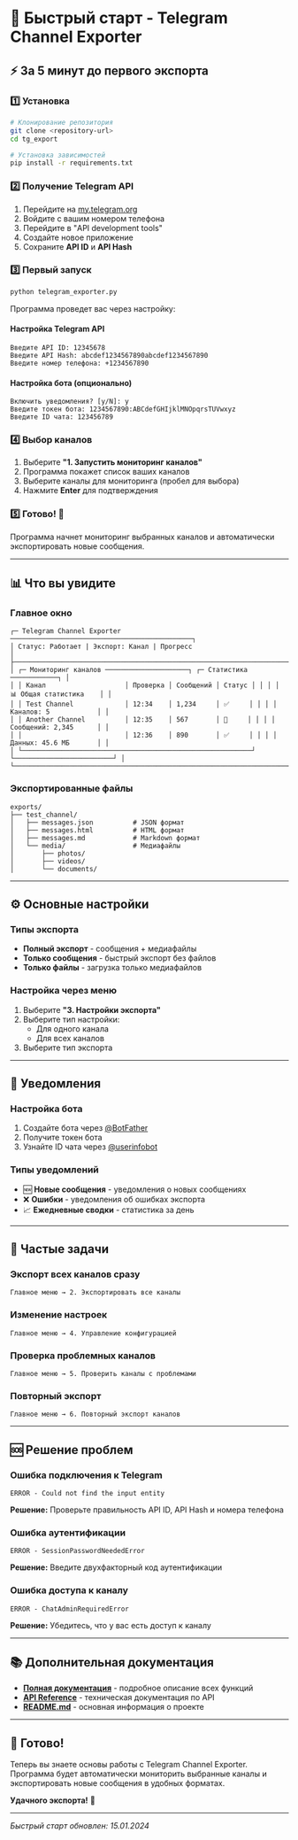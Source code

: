# 🚀 Быстрый старт - Telegram Channel Exporter

## ⚡ За 5 минут до первого экспорта

### 1️⃣ Установка

```bash
# Клонирование репозитория
git clone <repository-url>
cd tg_export

# Установка зависимостей
pip install -r requirements.txt
```

### 2️⃣ Получение Telegram API

1. Перейдите на [my.telegram.org](https://my.telegram.org)
2. Войдите с вашим номером телефона
3. Перейдите в "API development tools"
4. Создайте новое приложение
5. Сохраните **API ID** и **API Hash**

### 3️⃣ Первый запуск

```bash
python telegram_exporter.py
```

Программа проведет вас через настройку:

#### Настройка Telegram API
```
Введите API ID: 12345678
Введите API Hash: abcdef1234567890abcdef1234567890
Введите номер телефона: +1234567890
```

#### Настройка бота (опционально)
```
Включить уведомления? [y/N]: y
Введите токен бота: 1234567890:ABCdefGHIjklMNOpqrsTUVwxyz
Введите ID чата: 123456789
```

### 4️⃣ Выбор каналов

1. Выберите **"1. Запустить мониторинг каналов"**
2. Программа покажет список ваших каналов
3. Выберите каналы для мониторинга (пробел для выбора)
4. Нажмите **Enter** для подтверждения

### 5️⃣ Готово! 🎉

Программа начнет мониторинг выбранных каналов и автоматически экспортировать новые сообщения.

---

## 📊 Что вы увидите

### Главное окно
```
┌─ Telegram Channel Exporter ──────────────────────────────────────────────┐
│ Статус: Работает | Экспорт: Канал | Прогресс                            │
├─────────────────────────────────────────────────────────────────────────┤
│ ┌─ Мониторинг каналов ─────────────────────┐ ┌─ Статистика ────────────┐ │
│ │ Канал                    │ Проверка │ Сообщений │ Статус │ │ │ │ 📊 Общая статистика    │ │
│ │ Test Channel             │ 12:34    │ 1,234     │ ✅     │ │ │ │ Каналов: 5            │ │
│ │ Another Channel          │ 12:35    │ 567       │ 🔄     │ │ │ │ Сообщений: 2,345      │ │
│ │                          │ 12:36    │ 890       │ ✅     │ │ │ │ Данных: 45.6 МБ       │ │
│ └──────────────────────────────────────────────────────────┘ └─────────────────────────┘ │
└─────────────────────────────────────────────────────────────────────────┘
```

### Экспортированные файлы
```
exports/
├── test_channel/
│   ├── messages.json          # JSON формат
│   ├── messages.html          # HTML формат  
│   ├── messages.md            # Markdown формат
│   └── media/                 # Медиафайлы
│       ├── photos/
│       ├── videos/
│       └── documents/
```

---

## ⚙️ Основные настройки

### Типы экспорта

- **Полный экспорт** - сообщения + медиафайлы
- **Только сообщения** - быстрый экспорт без файлов
- **Только файлы** - загрузка только медиафайлов

### Настройка через меню

1. Выберите **"3. Настройки экспорта"**
2. Выберите тип настройки:
   - Для одного канала
   - Для всех каналов
3. Выберите тип экспорта

---

## 🔔 Уведомления

### Настройка бота

1. Создайте бота через [@BotFather](https://t.me/BotFather)
2. Получите токен бота
3. Узнайте ID чата через [@userinfobot](https://t.me/userinfobot)

### Типы уведомлений

- 🆕 **Новые сообщения** - уведомления о новых сообщениях
- ❌ **Ошибки** - уведомления об ошибках экспорта
- 📈 **Ежедневные сводки** - статистика за день

---

## 🎯 Частые задачи

### Экспорт всех каналов сразу
```
Главное меню → 2. Экспортировать все каналы
```

### Изменение настроек
```
Главное меню → 4. Управление конфигурацией
```

### Проверка проблемных каналов
```
Главное меню → 5. Проверить каналы с проблемами
```

### Повторный экспорт
```
Главное меню → 6. Повторный экспорт каналов
```

---

## 🆘 Решение проблем

### Ошибка подключения к Telegram
```
ERROR - Could not find the input entity
```
**Решение:** Проверьте правильность API ID, API Hash и номера телефона

### Ошибка аутентификации
```
ERROR - SessionPasswordNeededError
```
**Решение:** Введите двухфакторный код аутентификации

### Ошибка доступа к каналу
```
ERROR - ChatAdminRequiredError
```
**Решение:** Убедитесь, что у вас есть доступ к каналу

---

## 📚 Дополнительная документация

- **[Полная документация](DOCUMENTATION.md)** - подробное описание всех функций
- **[API Reference](API_REFERENCE.md)** - техническая документация по API
- **[README.md](README.md)** - основная информация о проекте

---

## 🎉 Готово!

Теперь вы знаете основы работы с Telegram Channel Exporter. Программа будет автоматически мониторить выбранные каналы и экспортировать новые сообщения в удобных форматах.

**Удачного экспорта!** 🚀

---

*Быстрый старт обновлен: 15.01.2024*

